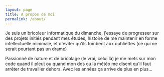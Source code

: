 ```yaml
---
layout: page
title: A propos de moi
permalink: /about/
---
```



Je suis un bricoleur informatique du dimanche, j'essaye de progresser sur des projets initiés pendant mes études, histoire de me maintenir en forme intellectuelle minimale, et d'éviter qu'ils tombent aux oubliettes (ce qui ne serait pourtant pas un drame)

Passionné de nature et de bricolage (le vrai, celui là) je me mets sur mon code quand il pleut ou quand mon dos ou la météo me disent qu'il faut arrêter de travailler dehors. Avec les années ça arrive de plus en plus...
